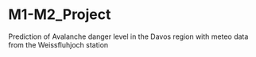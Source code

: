 # M1-M2_Project
 Prediction of Avalanche danger level in the Davos region with meteo data from the Weissfluhjoch station
